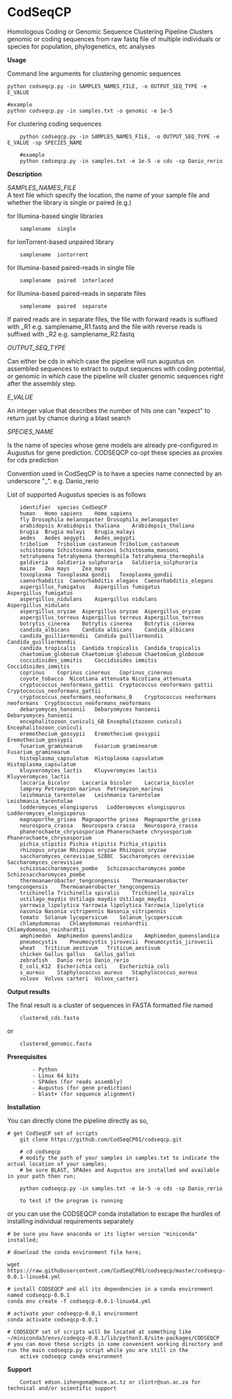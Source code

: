 # CodSeqCP
Homologous Coding or Genomic Sequence Clustering Pipeline
Clusters genomic or coding sequences from raw fastq file of multiple individuals or species 
for population, phylogenetics, etc analyses

**Usage**

Command line arguments for clustering genomic sequences
		
	python codseqcp.py -in SAMPLES_NAMES_FILE, -o OUTPUT_SEQ_TYPE -e E_VALUE
	
	#example
	python codseqcp.py -in samples.txt -o genomic -e 1e-5 
	
For clustering coding sequences
				
				
				
		python codseqcp.py -in SAMPLES_NAMES_FILE, -o OUTPUT_SEQ_TYPE -e E_VALUE -sp SPECIES_NAME

		#example
		python codseqcp.py -in samples.txt -e 1e-5 -o cds -sp Danio_rerio
		

**Description**

_SAMPLES_NAMES_FILE_  
A text file which specify the location, the name of your sample file and whether the library is single or paired (e.g.)

for Illumina-based single libraries
				
		samplename	single

for IonTorrent-based unpaired library

		samplename	iontorrent

for Illumina-based paired-reads in single file

		samplename	paired	interlaced

for Illumina-based paired-reads in separate files

		samplename	paired	separate
      
If paired reads are in separate files,
		the file with forward reads is suffixed with _R1
		e.g. samplename_R1.fastq
		and the file with reverse reads is suffixed with _R2
		e.g. samplename_R2.fastq
		
_OUTPUT_SEQ_TYPE_
 
 Can either be cds in which case the pipeline will run augustus on assembled sequences to extract to output sequences with
 coding potential, or genomic in which case the pipeline will cluster genomic sequences right after the assembly step.
 
 _E_VALUE_

An integer value that describes the number of hits one can "expect" to return just by chance during a blast search

_SPECIES_NAME_

Is the name of species whose gene models are already pre-configured in Augustus for gene prediction. CODSEQCP co-opt these
species as proxies for cds prediction

Convention used in CodSeqCP is to have a species name connected by an underscore "_".
		e.g. Danio_rerio

List of supported Augustus species is as follows
		
		identifier	species	CodSeqCP 
		human	Homo sapiens	Homo_sapiens
		fly	Drosophila melanogaster	Drosophila_melanogaster
		arabidopsis	Arabidopsis thaliana	Arabidopsis_thaliana
		brugia	Brugia malayi	Brugia_malayi
		aedes	Aedes aegypti	Aedes_aegypti
		tribolium	Tribolium castaneum	Tribolium_castaneum
		schistosoma	Schistosoma mansoni	Schistosoma_mansoni
		tetrahymena	Tetrahymena thermophila	Tetrahymena_thermophila
		galdieria	Galdieria sulphuraria	Galdieria_sulphuraria
		maize	Zea mays	Zea_mays
		toxoplasma	Toxoplasma gondii	Toxoplasma_gondii
		caenorhabditis	Caenorhabditis elegans	Caenorhabditis_elegans
		aspergillus_fumigatus	Aspergillus fumigatus	Aspergillus_fumigatus
		aspergillus_nidulans	Aspergillus nidulans	Aspergillus_nidulans
		aspergillus_oryzae	Aspergillus oryzae	Aspergillus_oryzae
		aspergillus_terreus	Aspergillus terreus	Aspergillus_terreus
		botrytis_cinerea	Botrytis cinerea	Botrytis_cinerea
		candida_albicans	Candida albicans	Candida_albicans
		candida_guilliermondii	Candida guilliermondii	Candida_guilliermondii
		candida_tropicalis	Candida tropicalis	Candida_tropicalis
		chaetomium_globosum	Chaetomium globosum	Chaetomium_globosum
		coccidioides_immitis	Coccidioides immitis	Coccidioides_immitis
		coprinus	Coprinus cinereus	Coprinus_cinereus
		coyote_tobacco	Nicotiana attenuata	Nicotiana_attenuata
		cryptococcus_neoformans_gattii	Cryptococcus neoformans gattii	Cryptococcus_neoformans_gattii
		cryptococcus_neoformans_neoformans_B	Cryptococcus neoformans neoformans	Cryptococcus_neoformans_neoformans
		debaryomyces_hansenii	Debaryomyces hansenii	Debaryomyces_hansenii
		encephalitozoon_cuniculi_GB	Encephalitozoon cuniculi	Encephalitozoon_cuniculi
		eremothecium_gossypii	Eremothecium gossypii	Eremothecium_gossypii
		fusarium_graminearum	Fusarium graminearum	Fusarium_graminearum
		histoplasma_capsulatum	Histoplasma capsulatum	Histoplasma_capsulatum
		kluyveromyces_lactis	Kluyveromyces lactis	Kluyveromyces_lactis
		laccaria_bicolor	Laccaria bicolor	Laccaria_bicolor
		lamprey	Petromyzon marinus	Petromyzon_marinus
		leishmania_tarentolae	Leishmania tarentolae	Leishmania_tarentolae
		lodderomyces_elongisporus	Lodderomyces elongisporus	Lodderomyces_elongisporus
		magnaporthe_grisea	Magnaporthe grisea	Magnaporthe_grisea
		neurospora_crassa	Neurospora crassa	Neurospora_crassa
		phanerochaete_chrysosporium	Phanerochaete chrysosporium	Phanerochaete_chrysosporium
		pichia_stipitis	Pichia stipitis	Pichia_stipitis
		rhizopus_oryzae	Rhizopus oryzae	Rhizopus_oryzae
		saccharomyces_cerevisiae_S288C	Saccharomyces cerevisiae	Saccharomyces_cerevisiae
		schizosaccharomyces_pombe	Schizosaccharomyces pombe	Schizosaccharomyces_pombe
		thermoanaerobacter_tengcongensis	Thermoanaerobacter tengcongensis	Thermoanaerobacter_tengcongensis
		trichinella	Trichinella spiralis	Trichinella_spiralis
		ustilago_maydis	Ustilago maydis	Ustilago_maydis
		yarrowia_lipolytica	Yarrowia lipolytica	Yarrowia_lipolytica
		nasonia	Nasonia vitripennis	Nasonia_vitripennis
		tomato	Solanum lycopersicum	Solanum_lycopersicum
		chlamydomonas	Chlamydomonas reinhardtii	Chlamydomonas_reinhardtii
		amphimedon	Amphimedon queenslandica	Amphimedon_queenslandica
		pneumocystis	Pneumocystis jirovecii	Pneumocystis_jirovecii
		wheat	Triticum aestivum	Triticum_aestivum
		chicken	Gallus gallus	Gallus_gallus
		zebrafish	Danio rerio	Danio_rerio
		E_coli_K12	Escherichia coli	Escherichia_coli
		s_aureus	Staphylococcus aureus	Staphylococcus_aureus
		volvox	Volvox carteri	Volvox_carteri
		

**Output results**

The final result is a cluster of sequences in FASTA formatted file named

		clustered_cds.fasta

or

		clustered_genomic.fasta

	
**Prerequisites**
		

			- Python
			- Linux 64 bits
			- SPAdes (for reads assembly)
			- Augustus (for gene prediction)
			- blast+ (for sequence alignment)
			
**Installation**

You can directly clone the pipeline directly as so,

	# get CodSeqCP set of scripts
		git clone https://github.com/CodSeqCP01/codseqcp.git 
		
		# cd codseqcp
		# modify the path of your samples in samples.txt to indicate the actual location of your samples; 
		# be sure BLAST, SPAdes and Augustus are installed and available in your path then run;
		
		python codseqcp.py -in samples.txt -e 1e-5 -o cds -sp Danio_rerio
		
		to test if the program is running
		
or you can use the CODSEQCP conda installation to escape the hurdles of installing individual requirements separately
	
	# be sure you have anaconda or its ligter version "miniconda" installed;
	
	# download the conda environment file here;
	
	wget https://raw.githubusercontent.com/CodSeqCP01/codseqcp/master/codseqcp-0.0.1-linux64.yml
	
	# install CODSEQCP and all its dependencies in a conda environment named codseqcp-0.0.1
	conda env create -f codseqcp-0.0.1-linux64.yml
	
	# activate your codseqcp-0.0.1 environment
	conda activate codseqcp-0.0.1
	
	# CODSEQCP set of scripts will be located at something like  ~/miniconda3/envs/codeqcp-0.0.1/lib/python3.8/site-packages/CODSEQCP
	# you can move these scripts in some convenient working directory and run the main codseqcp.py script while you are still in the 
		active codseqcp conda environment
	
	
**Support**
		
		Contact edson.ishengoma@muce.ac.tz or clintr@sun.ac.za for technical and/or scientific support


    
